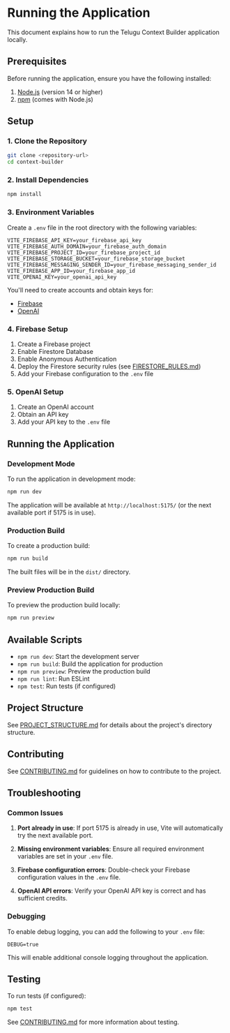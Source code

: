 # Running the Application

This document explains how to run the Telugu Context Builder application locally.

## Prerequisites

Before running the application, ensure you have the following installed:

1. [Node.js](https://nodejs.org/) (version 14 or higher)
2. [npm](https://www.npmjs.com/) (comes with Node.js)

## Setup

### 1. Clone the Repository

```bash
git clone <repository-url>
cd context-builder
```

### 2. Install Dependencies

```bash
npm install
```

### 3. Environment Variables

Create a `.env` file in the root directory with the following variables:

```env
VITE_FIREBASE_API_KEY=your_firebase_api_key
VITE_FIREBASE_AUTH_DOMAIN=your_firebase_auth_domain
VITE_FIREBASE_PROJECT_ID=your_firebase_project_id
VITE_FIREBASE_STORAGE_BUCKET=your_firebase_storage_bucket
VITE_FIREBASE_MESSAGING_SENDER_ID=your_firebase_messaging_sender_id
VITE_FIREBASE_APP_ID=your_firebase_app_id
VITE_OPENAI_KEY=your_openai_api_key
```

You'll need to create accounts and obtain keys for:

- [Firebase](https://firebase.google.com/)
- [OpenAI](https://openai.com/)

### 4. Firebase Setup

1. Create a Firebase project
2. Enable Firestore Database
3. Enable Anonymous Authentication
4. Deploy the Firestore security rules (see [FIRESTORE_RULES.md](FIRESTORE_RULES.md))
5. Add your Firebase configuration to the `.env` file

### 5. OpenAI Setup

1. Create an OpenAI account
2. Obtain an API key
3. Add your API key to the `.env` file

## Running the Application

### Development Mode

To run the application in development mode:

```bash
npm run dev
```

The application will be available at `http://localhost:5175/` (or the next available port if 5175 is in use).

### Production Build

To create a production build:

```bash
npm run build
```

The built files will be in the `dist/` directory.

### Preview Production Build

To preview the production build locally:

```bash
npm run preview
```

## Available Scripts

- `npm run dev`: Start the development server
- `npm run build`: Build the application for production
- `npm run preview`: Preview the production build
- `npm run lint`: Run ESLint
- `npm test`: Run tests (if configured)

## Project Structure

See [PROJECT_STRUCTURE.md](PROJECT_STRUCTURE.md) for details about the project's directory structure.

## Contributing

See [CONTRIBUTING.md](CONTRIBUTING.md) for guidelines on how to contribute to the project.

## Troubleshooting

### Common Issues

1. **Port already in use**: If port 5175 is already in use, Vite will automatically try the next available port.

2. **Missing environment variables**: Ensure all required environment variables are set in your `.env` file.

3. **Firebase configuration errors**: Double-check your Firebase configuration values in the `.env` file.

4. **OpenAI API errors**: Verify your OpenAI API key is correct and has sufficient credits.

### Debugging

To enable debug logging, you can add the following to your `.env` file:

```env
DEBUG=true
```

This will enable additional console logging throughout the application.

## Testing

To run tests (if configured):

```bash
npm test
```

See [CONTRIBUTING.md](CONTRIBUTING.md) for more information about testing.